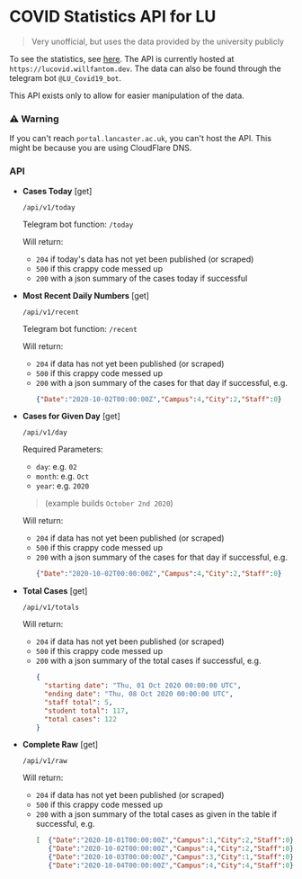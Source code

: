 # COVID Statistics API for LU
> Very unofficial, but uses the data provided by the university publicly

To see the statistics, see [here](https://portal.lancaster.ac.uk/intranet/cms/coronavirus/covid-19-statistics). The API is currently hosted at `https://lucovid.willfantom.dev`. The data can also be found through the telegram bot `@LU_Covid19_bot`.

This API exists only to allow for easier manipulation of the data.

### ⚠️ Warning

If you can't reach `portal.lancaster.ac.uk`, you can't host the API. This might be because you are using CloudFlare DNS.

### API

- **Cases Today** [get]

  `/api/v1/today`

  Telegram bot function: `/today`

  Will return:
  - `204` if today's data has not yet been published (or scraped)
  - `500` if this crappy code messed up
  - `200` with a json summary of the cases today if successful

- **Most Recent Daily Numbers** [get]

  `/api/v1/recent`

  Telegram bot function: `/recent`

  Will return:
  - `204` if data has not yet been published (or scraped)
  - `500` if this crappy code messed up
  - `200` with a json summary of the cases for that day if successful, e.g.
      ```json
      {"Date":"2020-10-02T00:00:00Z","Campus":4,"City":2,"Staff":0}
      ```

- **Cases for Given Day** [get]

  `/api/v1/day`

  Required Parameters:
    - `day`: e.g. `02`
    - `month`: e.g. `Oct`
    - `year`: e.g. `2020`
    > (example builds `October 2nd 2020`)

  Will return:
  - `204` if data has not yet been published (or scraped)
  - `500` if this crappy code messed up
  - `200` with a json summary of the cases for that day if successful, e.g.
      ```json
      {"Date":"2020-10-02T00:00:00Z","Campus":4,"City":2,"Staff":0}
      ```

- **Total Cases** [get]

  `/api/v1/totals`

  Will return:
  - `204` if data has not yet been published (or scraped)
  - `500` if this crappy code messed up
  - `200` with a json summary of the total cases if successful, e.g.
      ```json
      {
        "starting date": "Thu, 01 Oct 2020 00:00:00 UTC",
        "ending date": "Thu, 08 Oct 2020 00:00:00 UTC",
        "staff total": 5,
        "student total": 117,
        "total cases": 122
      }
      ```

- **Complete Raw** [get]

  `/api/v1/raw`

  Will return:
  - `204` if data has not yet been published (or scraped)
  - `500` if this crappy code messed up
  - `200` with a json summary of the total cases as given in the table if successful, e.g.
      ```json
      [  {"Date":"2020-10-01T00:00:00Z","Campus":1,"City":2,"Staff":0},
         {"Date":"2020-10-02T00:00:00Z","Campus":4,"City":2,"Staff":0},
         {"Date":"2020-10-03T00:00:00Z","Campus":3,"City":1,"Staff":0},
         {"Date":"2020-10-04T00:00:00Z","Campus":4,"City":4,"Staff":0}  ]
      ```
